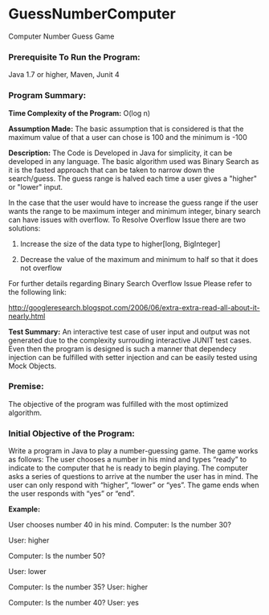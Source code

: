# GuessNumberComputer
Computer Number Guess Game

<h3>Prerequisite To Run the Program:</h3>
Java 1.7 or higher, Maven, Junit 4

<h3>Program Summary:</h3>
<b>Time Complexity of the Program:</b> O(log n)

<b>Assumption Made:</b>
The basic assumption that is considered is that the maximum value of that a user can chose is 100 and the minimum is -100

<b>Description:</b>
The Code is Developed in Java for simplicity, it can be developed in any language.
The basic algorithm used was Binary Search as it is the fasted approach that can be taken to narrow down the search/guess. The
guess range is halved each time a user gives a "higher" or "lower" input.

In the case that the user would have to increase the guess range
if the user wants the range to be maximum integer and minimum integer, binary search can have issues with overflow.
To Resolve Overflow Issue there are two solutions:

1) Increase the size of the data type to higher[long, BigInteger]

2) Decrease the value of the maximum and minimum to half so that it does not overflow

For further details regarding Binary Search Overflow Issue Please refer to the following link:

http://googleresearch.blogspot.com/2006/06/extra-extra-read-all-about-it-nearly.html

<b>Test Summary:</b>
An interactive test case of user input and output was not generated due to the complexity surrouding interactive 
JUNIT test cases. Even then the program is designed is such a manner that dependecy injection can be fulfilled with setter injection
and can be easily tested using Mock Objects.

<h3>Premise:</h3>
The objective of the program was fulfilled with the most optimized algorithm.

<h3> Initial Objective of the Program:</h3>

Write a program in Java to play a number-guessing game. The game works as follows:
The user chooses a number in his mind and types “ready” to indicate to the computer that he is ready to begin playing.
The computer asks a series of questions to arrive at the number the user has in mind. The user can only respond with “higher”, “lower” or “yes”.
The game ends when the user responds with “yes” or “end”.

<b>Example:</b>

User chooses number 40 in his mind. Computer: Is the number 30?

User: higher

Computer: Is the number 50?

User: lower

Computer: Is the number 35? User: higher

Computer: Is the number 40? User: yes
